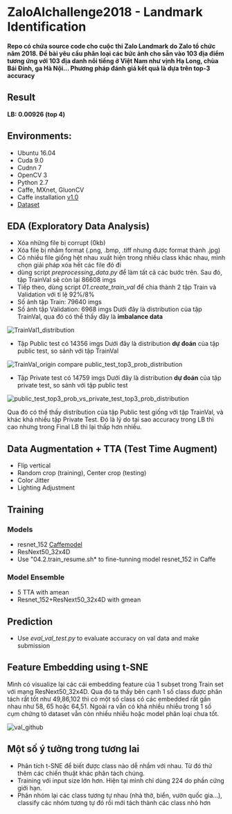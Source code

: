# ZaloAIchallenge2018 - Landmark Identification
**Repo có chứa source code cho cuộc thi Zalo Landmark do Zalo tổ chức năm 2018.
Đề bài yêu cầu phân loại các bức ảnh cho sẵn vào 103 địa điểm tương ứng với 103 địa danh nổi tiếng ở Việt Nam như vịnh Hạ Long, chùa Bái Đính, ga Hà Nội... Phương pháp đánh giá kết quả là dựa trên top-3 accuracy**

## Result
**LB: 0.00926 (top 4)**

## Environments:
+ Ubuntu 16.04
+ Cuda 9.0
+ Cudnn 7
+ OpenCV 3
+ Python 2.7
+ Caffe, MXnet, GluonCV
+ Caffe installation [v1.0](https://github.com/BVLC/caffe/releases/tag/1.0)
+ [Dataset](https://challenge.zalo.ai/portal/landmark/data) 

## EDA (Exploratory Data Analysis)
+ Xóa những file bị corrupt (0kb)
+ Xóa file bị nhầm format (.png, .bmp, .tiff nhưng được format thành .jpg)
+ Có nhiều file giống hệt nhau xuất hiện trong nhiều class khác nhau, mình chọn giải pháp xóa hết các file đó đi  
+ dùng script *preprocessing_data.py* để làm tất cả các bước trên. Sau đó, tập TrainVal sẽ còn lại 86608 imgs
+ Tiếp theo, dùng script *01.create_train_val* để chia thành 2 tập Train và Validation với tỉ lệ 92%/8%
+ Số ảnh tập Train: 79640 imgs
+ Số ảnh tập Validation: 6968 imgs
Dưới đây là distribution của tập TrainVal, qua đó có thể thấy đây là **imbalance data**

![TrainVal1_distribution](https://user-images.githubusercontent.com/17918935/58390109-be05b300-8059-11e9-8edf-15f82e6ca6b2.jpg)

+ Tập Public test có 14356 imgs
Dưới đây là distribution **dự đoán** của tập public test, so sánh với tập TrainVal

![TrainVal_origin compare public_test_top3_prob_distribution](https://user-images.githubusercontent.com/17918935/58390395-5486a400-805b-11e9-9e4c-ec70030f0402.jpg)

+ Tập Private test có 14759 imgs
Dưới đây là distribution **dự đoán** của tập private test, so sánh với tập public test

![public_test_top3_prob_vs_private_test_top3_prob_distribution](https://user-images.githubusercontent.com/17918935/58390472-a16a7a80-805b-11e9-94e7-424d11915d14.jpg)

Qua đó có thể thấy distribution của tập Public test giống với tập TrainVal, và khác khá nhiều tập Private Test. Đó là lý do tại sao accuracy trong LB thì cao nhưng trong Final LB thì lại thấp hơn nhiều.

## Data Augmentation + TTA (Test Time Augment)
+ Flip vertical
+ Random crop (training), Center crop (testing)
+ Color Jitter
+ Lighting Adjustment

## Training
### Models
+ resnet_152 [Caffemodel](https://drive.google.com/drive/u/0/folders/1PYXLmVz0jFPRdQwtm62pkZoUgm5T6Hzq)
+ ResNext50_32x4D
+ Use "04.2.train_resume.sh* to  fine-tunning model resnet_152 in Caffe

### Model Ensemble
+ 5 TTA with amean
+ Resnet_152+ResNext50_32x4D with gmean

## Prediction
+ Use *eval_val_test.py* to evaluate accuracy on val data and make submission

## Feature Embedding using t-SNE

Mình có visualize lại các cái embedding feature của 1 subset trong Train set với mạng ResNext50_32x4D. Qua đó ta thấy bên cạnh 1 số class được phân tách rất tốt như 49,86,102 thì có một số class có các embedded rất gần nhau như 58, 65 hoặc 64,51. Ngoài ra vẫn có khá nhiều nhiễu trong 1 số cụm chứng tỏ dataset vẫn còn nhiều nhiễu hoặc model phân loại chưa tốt. 

![val_github](https://user-images.githubusercontent.com/17918935/58447786-c7f9e580-812f-11e9-9ded-dbaef280b492.gif)

## Một số ý tưởng trong tương lai
+ Phân tích t-SNE để biết được class nào dễ nhầm với nhau. Từ đó thử thêm các chiến thuật khác phân tách chúng.
+ Training với input size lớn hơn. Hiện tại mình chỉ dùng 224 do phần cứng giới hạn.
+ Phân nhóm lại các class tương tự nhau (nhà thờ, biển, vườn quốc gia...), classify các nhóm tương tự đó rồi mới tách thành các class nhỏ hơn
